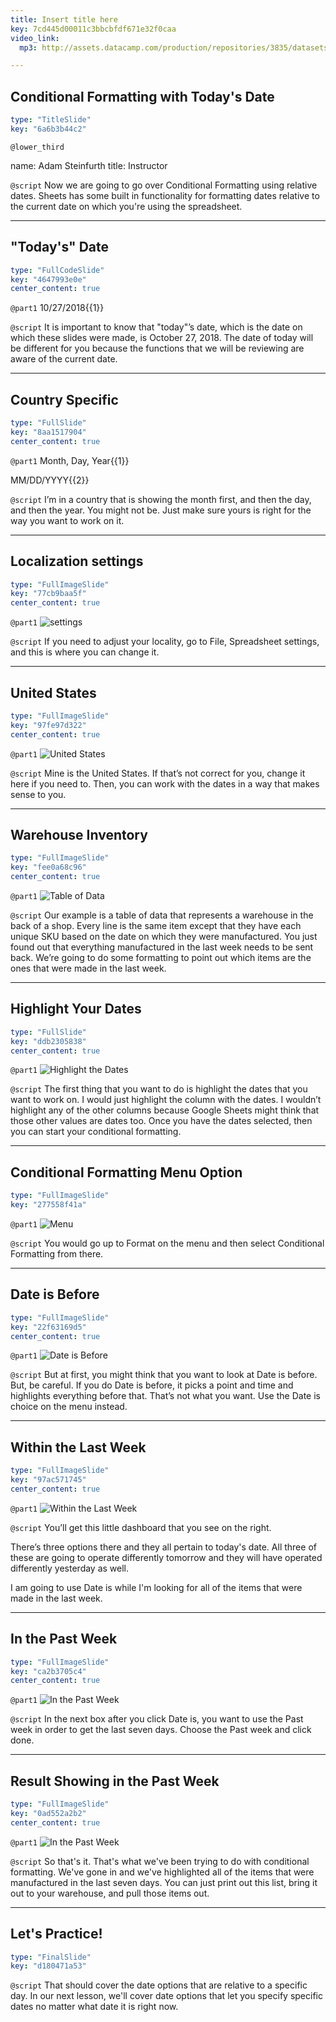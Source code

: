 ```yaml
---
title: Insert title here
key: 7cd445d00011c3bbcbfdf671e32f0caa
video_link:
  mp3: http://assets.datacamp.com/production/repositories/3835/datasets/09cbe83bfc87c5ee6aa20f7a2be4b18a29ac7c46/warehouse_inv.mp3

---
```

## Conditional Formatting with Today's Date

```yaml
type: "TitleSlide"
key: "6a6b3b44c2"
```

`@lower_third`

name: Adam Steinfurth
title: Instructor


`@script`
Now we are going to go over Conditional Formatting using relative dates. Sheets has some built in functionality for formatting dates relative to the current date on which you're using the spreadsheet.


---
## "Today's" Date

```yaml
type: "FullCodeSlide"
key: "4647993e0e"
center_content: true
```

`@part1`
10/27/2018{{1}}


`@script`
It is important to know that "today"’s date, which is the date on which these slides were made, is October 27, 2018. The date of today will be different for you because the functions that we will be reviewing are aware of the current date.


---
## Country Specific

```yaml
type: "FullSlide"
key: "8aa1517904"
center_content: true
```

`@part1`
Month, Day, Year{{1}}

MM/DD/YYYY{{2}}


`@script`
I’m in a country that is showing the month first, and then the day, and then the year. You might not be. Just make sure yours is right for the way you want to work on it.


---
## Localization settings

```yaml
type: "FullImageSlide"
key: "77cb9baa5f"
center_content: true
```

`@part1`
![settings](http://assets.datacamp.com/production/repositories/3835/datasets/a4aa1ba645f62f2ec6c81f324a671cece7dd2e9b/settings.png)


`@script`
If you need to adjust your locality, go to File, Spreadsheet settings, and this is where you can change it.


---
## United States

```yaml
type: "FullImageSlide"
key: "97fe97d322"
center_content: true
```

`@part1`
![United States](http://assets.datacamp.com/production/repositories/3835/datasets/3aafa75a83da3a48cff1378f1ef1e9374a18c49d/united_states.png)


`@script`
Mine is the United States. If that’s not correct for you, change it here if you need to. Then, you can work with the dates in a way that makes sense to you.


---
## Warehouse Inventory

```yaml
type: "FullImageSlide"
key: "fee0a68c96"
center_content: true
```

`@part1`
![Table of Data](http://assets.datacamp.com/production/repositories/3835/datasets/c7bf774787be24ff420ae9ae73089d8d133f2a5f/table_of_data.png)


`@script`
Our example is a table of data that represents a warehouse in the back of a shop. Every line is the same item except that they have each unique SKU based on the date on which they were manufactured. You just found out that everything manufactured in the last week needs to be sent back. We’re going to do some formatting to point out which items are the ones that were made in the last week.


---
## Highlight Your Dates

```yaml
type: "FullSlide"
key: "ddb2305838"
center_content: true
```

`@part1`
![Highlight the Dates](http://assets.datacamp.com/production/repositories/3835/datasets/b802bb466d0ababa9210b8086dc7e3ec31f581ea/highlight_dates.png)


`@script`
The first thing that you want to do is highlight the dates that you want to work on. I would just highlight the column with the dates. I wouldn’t highlight any of the other columns because Google Sheets might think that those other values are dates too. Once you have the dates selected, then you can start your conditional formatting.


---
## Conditional Formatting Menu Option

```yaml
type: "FullImageSlide"
key: "277558f41a"
```

`@part1`
![Menu](http://assets.datacamp.com/production/repositories/3835/datasets/97528a114356007cc9e67c967fdf0045f6f6f939/menu.png)


`@script`
You would go up to Format on the menu and then select Conditional Formatting from there.


---
## Date is Before

```yaml
type: "FullImageSlide"
key: "22f63169d5"
center_content: true
```

`@part1`
![Date is Before](http://assets.datacamp.com/production/repositories/3835/datasets/5d681344d3e0f186adfef59ce03859d92274f279/date_is_before.png)


`@script`
But at first, you might think that you want to look at Date is before. But, be careful. If you do Date is before, it picks a point and time and highlights everything before that. That’s not what you want. Use the Date is choice on the menu instead.


---
## Within the Last Week

```yaml
type: "FullImageSlide"
key: "97ac571745"
center_content: true
```

`@part1`
![Within the Last Week](http://assets.datacamp.com/production/repositories/3835/datasets/83042cc50b673942acde155aea5e065104bd9171/date_is.png)


`@script`
You’ll get this little dashboard that you see on the right. 

There’s three options there and they all pertain to today's date. All three of these are going to operate differently tomorrow and they will have operated differently yesterday as well. 

I am going to use Date is while I'm looking for all of the items that were made in the last week.


---
## In the Past Week

```yaml
type: "FullImageSlide"
key: "ca2b3705c4"
center_content: true
```

`@part1`
![In the Past Week](http://assets.datacamp.com/production/repositories/3835/datasets/f56e02afe971b018e114cf77eece9843663b9497/in_the_past_week_menu.png)


`@script`
In the next box after you click Date is, you want to use the Past week in order to get the last seven days. Choose the Past week and click done.


---
## Result Showing in the Past Week

```yaml
type: "FullImageSlide"
key: "0ad552a2b2"
center_content: true
```

`@part1`
![In the Past Week](http://assets.datacamp.com/production/repositories/3835/datasets/315b7c7287893c8327d0dd3f4c3fc9dfe9dce0ad/in_the_past_week.png)


`@script`
So that's it. That's what we've been trying to do with conditional formatting. We've gone in and we've highlighted all of the items that were manufactured in the last seven days. You can just print out this list, bring it out to your warehouse, and pull those items out.


---
## Let's Practice!

```yaml
type: "FinalSlide"
key: "d180471a53"
```

`@script`
That should cover the date options that are relative to a specific day. In our next lesson, we'll cover date options that let you specify specific dates no matter what date it is right now.

